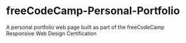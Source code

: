 # freeCodeCamp-Personal-Portfolio
A personal portfolio web page built as part of the freeCodeCamp Responsive Web Design Certification
